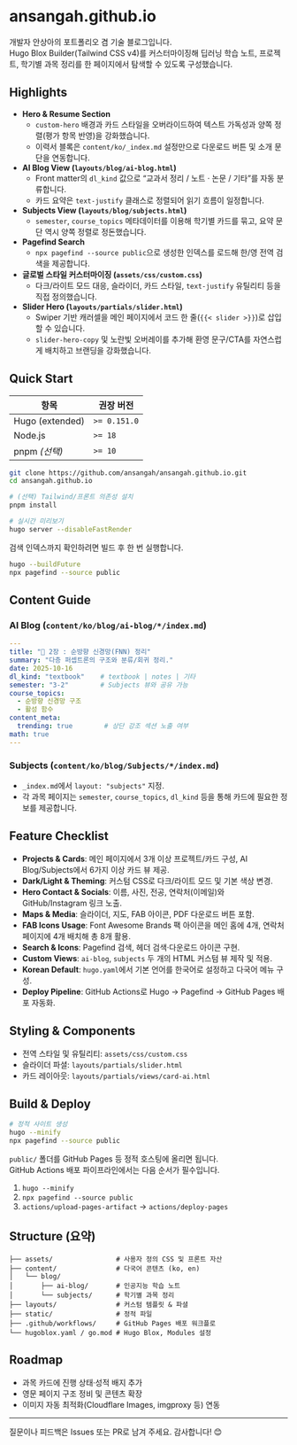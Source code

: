 # ansangah.github.io

개발자 안상아의 포트폴리오 겸 기술 블로그입니다.  
Hugo Blox Builder(Tailwind CSS v4)를 커스터마이징해 딥러닝 학습 노트, 프로젝트, 학기별 과목 정리를 한 페이지에서 탐색할 수 있도록 구성했습니다.

## Highlights
- **Hero & Resume Section**
  - `custom-hero` 배경과 카드 스타일을 오버라이드하여 텍스트 가독성과 양쪽 정렬(평가 항목 반영)을 강화했습니다.
  - 이력서 블록은 `content/ko/_index.md` 설정만으로 다운로드 버튼 및 소개 문단을 연동합니다.
- **AI Blog View (`layouts/blog/ai-blog.html`)**
  - Front matter의 `dl_kind` 값으로 “교과서 정리 / 노트 · 논문 / 기타”를 자동 분류합니다.
  - 카드 요약은 `text-justify` 클래스로 정렬되어 읽기 흐름이 일정합니다.
- **Subjects View (`layouts/blog/subjects.html`)**
  - `semester`, `course_topics` 메타데이터를 이용해 학기별 카드를 묶고, 요약 문단 역시 양쪽 정렬로 정돈했습니다.
- **Pagefind Search**
  - `npx pagefind --source public`으로 생성한 인덱스를 로드해 한/영 전역 검색을 제공합니다.
- **글로벌 스타일 커스터마이징 (`assets/css/custom.css`)**
  - 다크/라이트 모드 대응, 슬라이더, 카드 스타일, `text-justify` 유틸리티 등을 직접 정의했습니다.
- **Slider Hero (`layouts/partials/slider.html`)**
  - Swiper 기반 캐러셀을 메인 페이지에서 코드 한 줄(`{{< slider >}}`)로 삽입할 수 있습니다.
  - `slider-hero-copy` 및 노란빛 오버레이를 추가해 환영 문구/CTA를 자연스럽게 배치하고 브랜딩을 강화했습니다.

## Quick Start
| 항목 | 권장 버전 |
| --- | --- |
| Hugo (extended) | `>= 0.151.0` |
| Node.js | `>= 18` |
| pnpm *(선택)* | `>= 10` |

```bash
git clone https://github.com/ansangah/ansangah.github.io.git
cd ansangah.github.io

# (선택) Tailwind/프론트 의존성 설치
pnpm install

# 실시간 미리보기
hugo server --disableFastRender
```

검색 인덱스까지 확인하려면 빌드 후 한 번 실행합니다.

```bash
hugo --buildFuture
npx pagefind --source public
```

## Content Guide

### AI Blog (`content/ko/blog/ai-blog/*/index.md`)
```yaml
---
title: "📁 2장 : 순방향 신경망(FNN) 정리"
summary: "다층 퍼셉트론의 구조와 분류/회귀 정리."
date: 2025-10-16
dl_kind: "textbook"    # textbook | notes | 기타
semester: "3-2"        # Subjects 뷰와 공유 가능
course_topics:
  - 순방향 신경망 구조
  - 활성 함수
content_meta:
  trending: true        # 상단 강조 섹션 노출 여부
math: true
---
```

### Subjects (`content/ko/blog/Subjects/*/index.md`)
- `_index.md`에서 `layout: "subjects"` 지정.
- 각 과목 페이지는 `semester`, `course_topics`, `dl_kind` 등을 통해 카드에 필요한 정보를 제공합니다.

## Feature Checklist
- **Projects & Cards**: 메인 페이지에서 3개 이상 프로젝트/카드 구성, AI Blog/Subjects에서 6가지 이상 카드 뷰 제공.
- **Dark/Light & Theming**: 커스텀 CSS로 다크/라이트 모드 및 기본 색상 변경.
- **Hero Contact & Socials**: 이름, 사진, 전공, 연락처(이메일)와 GitHub/Instagram 링크 노출.
- **Maps & Media**: 슬라이더, 지도, FAB 아이콘, PDF 다운로드 버튼 포함.
- **FAB Icons Usage**: Font Awesome Brands 팩 아이콘을 메인 홈에 4개, 연락처 페이지에 4개 배치해 총 8개 활용.
- **Search & Icons**: Pagefind 검색, 헤더 검색·다운로드 아이콘 구현.
- **Custom Views**: `ai-blog`, `subjects` 두 개의 HTML 커스텀 뷰 제작 및 적용.
- **Korean Default**: `hugo.yaml`에서 기본 언어를 한국어로 설정하고 다국어 메뉴 구성.
- **Deploy Pipeline**: GitHub Actions로 Hugo → Pagefind → GitHub Pages 배포 자동화.

## Styling & Components
- 전역 스타일 및 유틸리티: `assets/css/custom.css`
- 슬라이더 파셜: `layouts/partials/slider.html`
- 카드 레이아웃: `layouts/partials/views/card-ai.html`

## Build & Deploy
```bash
# 정적 사이트 생성
hugo --minify
npx pagefind --source public
```
`public/` 폴더를 GitHub Pages 등 정적 호스팅에 올리면 됩니다.  
GitHub Actions 배포 파이프라인에서는 다음 순서가 필수입니다.
1. `hugo --minify`
2. `npx pagefind --source public`
3. `actions/upload-pages-artifact` → `actions/deploy-pages`

## Structure (요약)
```
├── assets/                # 사용자 정의 CSS 및 프론트 자산
├── content/               # 다국어 콘텐츠 (ko, en)
│   └── blog/
│       ├── ai-blog/       # 인공지능 학습 노트
│       └── subjects/      # 학기별 과목 정리
├── layouts/               # 커스텀 템플릿 & 파셜
├── static/                # 정적 파일
├── .github/workflows/     # GitHub Pages 배포 워크플로
└── hugoblox.yaml / go.mod # Hugo Blox, Modules 설정
```

## Roadmap
- 과목 카드에 진행 상태·성적 배지 추가
- 영문 페이지 구조 정비 및 콘텐츠 확장
- 이미지 자동 최적화(Cloudflare Images, imgproxy 등) 연동

---
질문이나 피드백은 Issues 또는 PR로 남겨 주세요. 감사합니다! 😊
